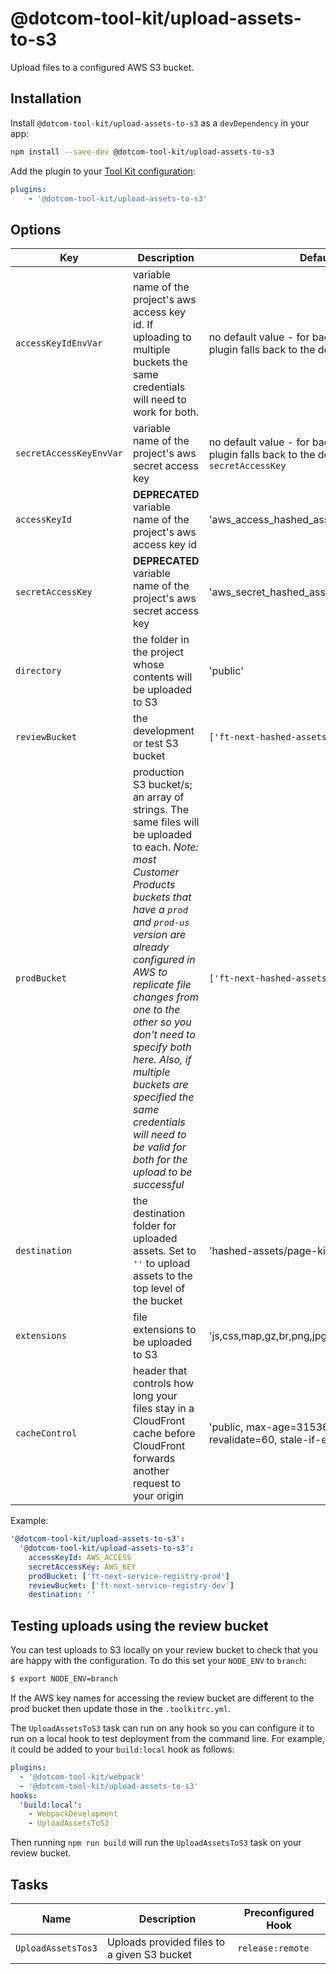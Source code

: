 # @dotcom-tool-kit/upload-assets-to-s3

Upload files to a configured AWS S3 bucket.

## Installation

Install `@dotcom-tool-kit/upload-assets-to-s3` as a `devDependency` in your app:

```sh
npm install --save-dev @dotcom-tool-kit/upload-assets-to-s3
```

Add the plugin to your [Tool Kit configuration](https://github.com/financial-times/dotcom-tool-kit/blob/main/readme.md#configuration):

```yaml
plugins:
	- '@dotcom-tool-kit/upload-assets-to-s3'
```


## Options
| Key | Description | Default value |
|-|-|-|
| `accessKeyIdEnvVar` | variable name of the project's aws access key id. If uploading to multiple buckets the same credentials will need to work for both. | no default value - for backwards compatability the plugin falls back to the default value for `accessKeyId` |
| `secretAccessKeyEnvVar` | variable name of the project's aws secret access key | no default value - for backwards compatability the plugin falls back to the default value for `secretAccessKey` |
| `accessKeyId` | **DEPRECATED** variable name of the project's aws access key id | 'aws_access_hashed_assets' |
| `secretAccessKey` | **DEPRECATED** variable name of the project's aws secret access key | 'aws_secret_hashed_assets' |
| `directory` | the folder in the project whose contents will be uploaded to S3 | 'public' |
| `reviewBucket` | the development or test S3 bucket | `['ft-next-hashed-assets-preview']` |
| `prodBucket` | production S3 bucket/s; an array of strings. The same files will be uploaded to each. _Note: most Customer Products buckets that have a `prod` and `prod-us` version are already configured in AWS to replicate file changes from one to the other so you don't need to specify both here. Also, if multiple buckets are specified the same credentials will need to be valid for both for the upload to be successful_ | `['ft-next-hashed-assets-prod']` |
| `destination` | the destination folder for uploaded assets. Set to `''` to upload assets to the top level of the bucket | 'hashed-assets/page-kit' |
| `extensions` | file extensions to be uploaded to S3 | 'js,css,map,gz,br,png,jpg,jpeg,gif,webp,svg,ico,json' |
| `cacheControl` | header that controls how long your files stay in a CloudFront cache before CloudFront forwards another request to your origin | 'public, max-age=31536000, stale-while-revalidate=60, stale-if-error=3600' |

Example:
```yml
'@dotcom-tool-kit/upload-assets-to-s3':
  '@dotcom-tool-kit/upload-assets-to-s3':
    accessKeyId: AWS_ACCESS
    secretAccessKey: AWS_KEY
    prodBucket: ['ft-next-service-registry-prod']
    reviewBucket: ['ft-next-service-registry-dev']
    destination: ''
```

## Testing uploads using the review bucket

You can test uploads to S3 locally on your review bucket to check that you are happy with the configuration. To do this set your `NODE_ENV` to `branch`:

```bash
$ export NODE_ENV=branch
```

If the AWS key names for accessing the review bucket are different to the prod bucket then update those in the `.toolkitrc.yml`.

The `UploadAssetsToS3` task can run on any hook so you can configure it to run on a local hook to test deployment from the command line. For example, it could be added to your `build:local` hook as follows:

```yml
plugins:
  - '@dotcom-tool-kit/webpack'
  - '@dotcom-tool-kit/upload-assets-to-s3'
hooks:
  'build:local':
    - WebpackDevelopment
    - UploadAssetsToS3
```

Then running `npm run build` will run the `UploadAssetsToS3` task on your review bucket.

## Tasks

| Name | Description | Preconfigured Hook|
|-|-|-|
| `UploadAssetsTos3` | Uploads provided files to a given S3 bucket | `release:remote` |

